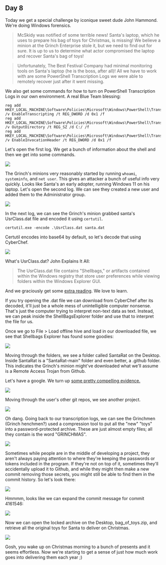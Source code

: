 ## Day 8

Today we get a special challenge by iconique sweet dude John Hammond. We're doing Windows forensics.  

>McSkidy was notified of some terrible news! Santa's laptop, which he uses to prepare his bag of toys for Christmas, is missing! We believe a minion at the Grinch Enterprise stole it, but we need to find out for sure. It is up to us to determine what actor compromised the laptop and recover Santa's bag of toys!

>Unfortunately, The Best Festival Company had minimal monitoring tools on Santa's laptop (he is the boss, after all)! All we have to work with are some PowerShell Transcription Logs we were able to remotely recover just after it went missing. 

We also get some commands for how to turn on PowerShell Transcription Logs in our own environment. A real Blue Team blessing:

    reg add HKEY_LOCAL_MACHINE\Software\Policies\Microsoft\Windows\PowerShell\Transcription /v EnableTranscripting /t REG_DWORD /d 0x1 /f
    reg add HKEY_LOCAL_MACHINE\Software\Policies\Microsoft\Windows\PowerShell\Transcription /v OutputDirectory /t REG_SZ /d C:/ /f
    reg add HKEY_LOCAL_MACHINE\Software\Policies\Microsoft\Windows\PowerShell\Transcription /v EnableInvocationHeader /t REG_DWORD /d 0x1 /f

Let's open the first log. We get a bunch of information about the shell and then we get into some commands.  

![](log1.png)

The Grinch's minions very reasonably started by running `whoami`, `systeminfo`, and `net user`. This gives an attacker a bunch of useful info very quickly. Looks like Santa's an early adopter, running Windows 11 on his laptop. Let's open the second log. We can see they created a new user and added them to the Administrator group.  

![](log2.png)

In the next log, we can see the Grinch's minion grabbed santa's UsrClass.dat file and encoded it using `certutil`.  

    certutil.exe -encode .\UsrClass.dat santa.dat

Certutil encodes into base64 by default, so let's decode that using CyberChef.  

![](chef.png)

What's UsrClass.dat? John Explains It All:

> The UsrClass.dat file contains "Shellbags," or artifacts contained within the Windows registry that store user preferences while viewing folders within the Windows Explorer GUI.

And we graciously get some [extra reading](https://shehackske.medium.com/windows-shellbags-part-1-9aae3cfaf17). We love to learn.  

If you try opening the .dat file we can download from CyberChef after its decoded, it'll just be a whole mess of unintelligible computer nonsense. That's just the computer trying to interpret non-text data as text. Instead, we can peak inside the ShellBagsExplorer folder and use that to interpret the file for us.  

Once we go to File > Load offline hive and load in our downloaded file, we see that Shellbags Explorer has found some goodies:

![](shellbag1.png)

Moving through the folders, we see a folder called SantaRat on the Desktop. Inside SantaRat is a "SantaRat-main" folder and even better, a .github folder. This indicates the Grinch's minion might've downloaded what we'll assume is a Remote Access Trojan from Github.  

Let's have a google. We turn up [some pretty compelling evidence.](https://github.com/Grinchiest/SantaRat)

![](santarat.png)

Moving through the user's other git repos, we see another project.  

![](bagoftoys.png)

Oh dang. Going back to our transcription logs, we can see the Grinchmen (Grinch henchmen?) used a compression tool to put all the "new" "toys" into a password-protected archive. These are just almost empty files; all they contain is the word "GRINCHMAS".  

![](grinchmas.png)

Sometimes while people are in the middle of developing a project, they aren't always paying attention to where they're keeping the passwords or tokens included in the program. If they're not on top of it, sometimes they'll accidentally upload it to Github, and while they might then make a new commit removing those secrets, you might still be able to find them in the commit history. So let's look there:

![](commits1.png)

Hmmmm, looks like we can expand the commit message for commit 4161546:

![](commits2.png)

Now we can open the locked archive on the Desktop, bag_of_toys.zip, and retrieve all the original toys for Santa to deliver on Christmas.

![](saved.png)

Gosh, you wake up on Christmas morning to a bunch of presents and it seems effortless. Now we're starting to get a sense of just how much work goes into delivering them each year ;)